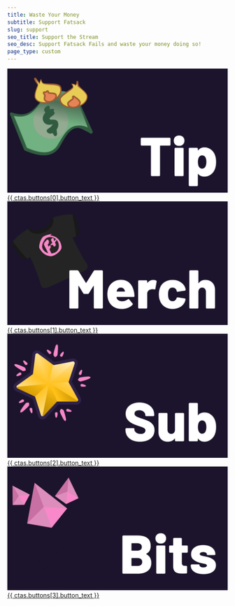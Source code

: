 ```yaml
---
title: Waste Your Money
subtitle: Support Fatsack
slug: support
seo_title: Support the Stream
seo_desc: Support Fatsack Fails and waste your money doing so!
page_type: custom
---
```

<div class="container flex flex-wrap">
  <article class="max-w-sm sm:max-w-1/2 px-2 pb-8 sm:pb-4">
    <a href="{{ ctas.buttons[0].button_link | safe }}" class="h-full bg-{{ theme.colors.main }}-100 dark:bg-{{ theme.colors.main }}-700 rounded overflow-hidden hover:shadow-2xl relative smooth no-underline hover:no-underline flex flex-col border-l-4 border-b-4 border-{{ theme.colors.accent }}-500" target="_blank">
      <div class="relative pb-16/9">
        <img src="/images/card-donate.png" class="absolute h-full w-full rounded-t-r object-cover" alt="Tip through StreamElements">
      </div>
      <span class="p-4 text-base">{{ ctas.buttons[0].button_text }}</span>
    </a>
  </article>
  <article class="max-w-sm sm:max-w-1/2 px-2 pb-8 sm:pb-4">
    <a href="{{ ctas.buttons[1].button_link | safe }}" class="h-full bg-{{ theme.colors.main }}-100 dark:bg-{{ theme.colors.main }}-700 rounded overflow-hidden hover:shadow-2xl relative smooth no-underline hover:no-underline flex flex-col border-l-4 border-b-4 border-{{ theme.colors.accent }}-500" target="_blank">
      <div class="relative pb-16/9">
        <img src="/images/card-merch.png" class="absolute h-full w-full rounded-t-r object-cover" alt="Get merch on Spreadshirt">
      </div>
      <span class="p-4 text-base">{{ ctas.buttons[1].button_text }}</span>
    </a>
  </article>
  <article class="max-w-sm sm:max-w-1/2 px-2 pb-8 sm:pb-4">
    <a href="{{ ctas.buttons[2].button_link | safe }}" class="h-full bg-{{ theme.colors.main }}-100 dark:bg-{{ theme.colors.main }}-700 rounded overflow-hidden hover:shadow-2xl relative smooth no-underline hover:no-underline flex flex-col border-l-4 border-b-4 border-{{ theme.colors.accent }}-500" target="_blank">
      <div class="relative pb-16/9">
        <img src="/images/card-sub.png" class="absolute h-full w-full rounded-t-r object-cover" alt="Sub on Twitch">
      </div>
      <span class="p-4 text-base">{{ ctas.buttons[2].button_text }}</span>
    </a>
  </article>
  <article class="max-w-sm sm:max-w-1/2 px-2 pb-8 sm:pb-4">
    <a href="{{ ctas.buttons[3].button_link | safe }}" class="h-full bg-{{ theme.colors.main }}-100 dark:bg-{{ theme.colors.main }}-700 rounded overflow-hidden hover:shadow-2xl relative smooth no-underline hover:no-underline flex flex-col border-l-4 border-b-4 border-{{ theme.colors.accent }}-500" target="_blank">
      <div class="relative pb-16/9">
        <img src="/images/card-bits.png" class="absolute h-full w-full rounded-t-r object-cover" alt="Cheer with Bits on Twitch">
      </div>
      <span class="p-4 text-base">{{ ctas.buttons[3].button_text }}</span>
    </a>
  </article>
</div>
